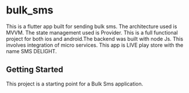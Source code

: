 # bulk_sms

This is a flutter app built for sending bulk sms. The architecture used is MVVM. The state management used is Provider. This is a full functional project for both ios and android.The backend was built with node Js. This involves integration of micro services. This app is LIVE play store with the name SMS DELIGHT.

## Getting Started

This project is a starting point for a Bulk Sms application.

